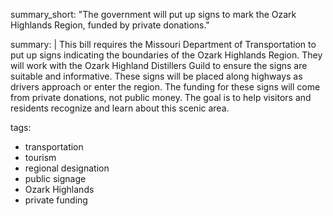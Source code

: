 summary_short: "The government will put up signs to mark the Ozark Highlands Region, funded by private donations."

summary: |
  This bill requires the Missouri Department of Transportation to put up signs indicating the boundaries of the Ozark Highlands Region. They will work with the Ozark Highland Distillers Guild to ensure the signs are suitable and informative. These signs will be placed along highways as drivers approach or enter the region. The funding for these signs will come from private donations, not public money. The goal is to help visitors and residents recognize and learn about this scenic area.

tags:
  - transportation
  - tourism
  - regional designation
  - public signage
  - Ozark Highlands
  - private funding
